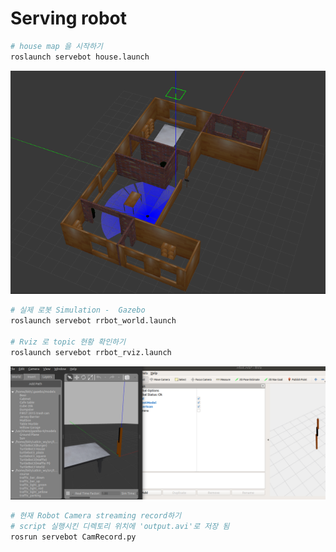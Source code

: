 # Serving robot


```bash
# house map 을 시작하기 
roslaunch servebot house.launch
```
![image](pictures/gazebo.png)

```bash
# 실제 로봇 Simulation -  Gazebo 
roslaunch servebot rrbot_world.launch

# Rviz 로 topic 현황 확인하기 
roslaunch servebot rrbot_rviz.launch   
```
![image](pictures/gazebo_rviz.png)

```bash
# 현재 Robot Camera streaming record하기
# script 실행시킨 디렉토리 위치에 'output.avi'로 저장 됨
rosrun servebot CamRecord.py
```
